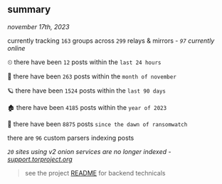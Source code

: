 
## summary
_november 17th, 2023_

currently tracking `163` groups across `299` relays & mirrors - _`97` currently online_

⏲ there have been `12` posts within the `last 24 hours`

🦈 there have been `263` posts within the `month of november`

🪐 there have been `1524` posts within the `last 90 days`

🏚 there have been `4185` posts within the `year of 2023`

🦕 there have been `8875` posts `since the dawn of ransomwatch`

there are `96` custom parsers indexing posts

_`20` sites using v2 onion services are no longer indexed - [support.torproject.org](https://support.torproject.org/onionservices/v2-deprecation/)_

> see the project [README](https://github.com/joshhighet/ransomwatch#ransomwatch--) for backend technicals
